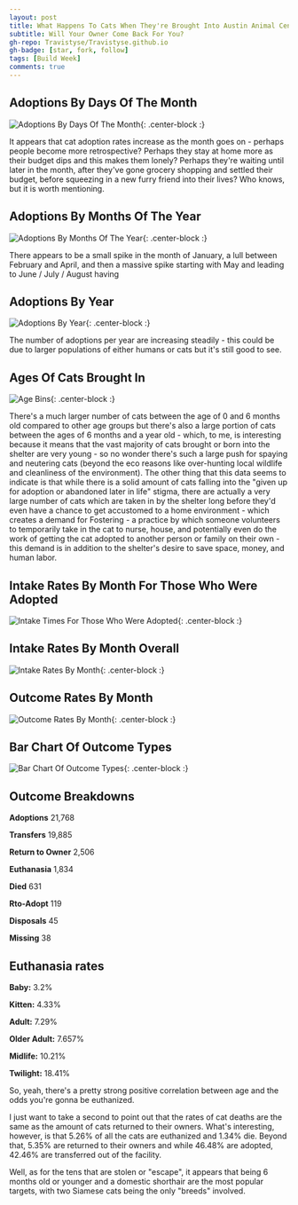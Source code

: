 ```yaml
---
layout: post
title: What Happens To Cats When They're Brought Into Austin Animal Center Shelter?
subtitle: Will Your Owner Come Back For You?
gh-repo: Travistyse/Travistyse.github.io
gh-badge: [star, fork, follow]
tags: [Build Week]
comments: true
---
```


## Adoptions By Days Of The Month

![Adoptions By Days Of The Month](https://github.com/Travistyse/Travistyse.github.io/blob/master/img/AdoptionDays.png?raw=true){: .center-block :}

It appears that cat adoption rates increase as the month goes on - perhaps people become more retrospective? Perhaps they stay at home more as their budget dips and this makes them lonely? Perhaps they're waiting until later in the month, after they've gone grocery shopping and settled their budget, before squeezing in a new furry friend into their lives? Who knows, but it is worth mentioning.

## Adoptions By Months Of The Year

![Adoptions By Months Of The Year](https://github.com/Travistyse/Travistyse.github.io/blob/master/img/AdoptionMonths.png?raw=true){: .center-block :}

There appears to be a small spike in the month of January, a lull between February and April, and then a massive spike starting with May and leading to June / July / August having 

## Adoptions By Year

![Adoptions By Year](https://github.com/Travistyse/Travistyse.github.io/blob/master/img/AdoptionYears.png?raw=true){: .center-block :}

The number of adoptions per year are increasing steadily - this could be due to larger populations of either humans or cats but it's still good to see.

## Ages Of Cats Brought In
![Age Bins](https://github.com/Travistyse/Travistyse.github.io/blob/master/img/AgeBins.png?raw=true){: .center-block :}

There's a much larger number of cats between the age of 0 and 6 months old compared to other age groups but there's also a large portion of cats between the ages of 6 months and a year old - which, to me, is interesting because it means that the vast majority of cats brought or born into the shelter are very young - so no wonder there's such a large push for spaying and neutering cats (beyond the eco reasons like over-hunting local wildlife and cleanliness of the environment). The other thing that this data seems to indicate is that while there is a solid amount of cats falling into the "given up for adoption or abandoned later in life" stigma, there are actually a very large number of cats which are taken in by the shelter long before they'd even have a chance to get accustomed to a home environment - which creates a demand for Fostering - a practice by which someone volunteers to temporarily take in the cat to nurse, house, and potentially even do the work of getting the cat adopted to another person or family on their own - this demand is in addition to the shelter's desire to save space, money, and human labor.

## Intake Rates By Month For Those Who Were Adopted
![Intake Times For Those Who Were Adopted](https://github.com/Travistyse/Travistyse.github.io/blob/master/img/Intake_Adopted.png?raw=true){: .center-block :}

## Intake Rates By Month Overall
![Intake Rates By Month](https://github.com/Travistyse/Travistyse.github.io/blob/master/img/IntakeMonths.png?raw=true){: .center-block :}

## Outcome Rates By Month
![Outcome Rates By Month](https://github.com/Travistyse/Travistyse.github.io/blob/master/img/OutcomeMonths.png?raw=true){: .center-block :}
## Bar Chart Of Outcome Types
![Bar Chart Of Outcome Types](https://github.com/Travistyse/Travistyse.github.io/blob/master/img/OutcomeType.png?raw=true){: .center-block :}

## Outcome Breakdowns


**Adoptions**          21,768

**Transfers**          19,885

**Return to Owner**    2,506

**Euthanasia**         1,834

**Died**               631

**Rto-Adopt**          119

**Disposals**          45

**Missing**            38


## Euthanasia rates


**Baby:**        3.2%

**Kitten:**      4.33%

**Adult:**       7.29%

**Older Adult:** 7.657%

**Midlife:**     10.21%

**Twilight:**    18.41%


So, yeah, there's a pretty strong positive correlation between age and the odds you're gonna be euthanized.

I just want to take a second to point out that the rates of cat deaths are the same as the amount of cats returned to their owners. What's interesting, however, is that 5.26% of all the cats are euthanized and 1.34% die. Beyond that, 5.35% are returned to their owners and while 46.48% are adopted, 42.46% are transferred out of the facility.
 
Well, as for the tens that are stolen or "escape", it appears that being 6 months old or younger and a domestic shorthair are the most popular targets, with two Siamese cats being the only "breeds" involved.
